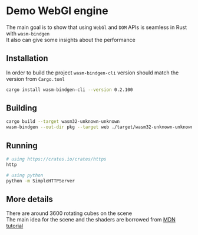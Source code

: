 # Demo WebGl engine

The main goal is to show that using `WebGl` and `DOM` APIs is seamless in Rust with `wasm-bindgen`<br>
It also can give some insights about the performance


## Installation

In order to build the project `wasm-bindgen-cli` version should match the version from `Cargo.toml`

```bash
cargo install wasm-bindgen-cli --version 0.2.100
```


## Building

```bash
cargo build --target wasm32-unknown-unknown
wasm-bindgen --out-dir pkg --target web ./target/wasm32-unknown-unknown/debug/webgl_engine.wasm
```


## Running

```bash
# using https://crates.io/crates/https
http

# using python
python -m SimpleHTTPServer
```


## More details

There are around 3600 rotating cubes on the scene<br>
The main idea for the scene and the shaders are borrowed from
[MDN tutorial](https://developer.mozilla.org/en-US/docs/Web/API/WebGL_API/Tutorial/Creating_3D_objects_using_WebGL)
